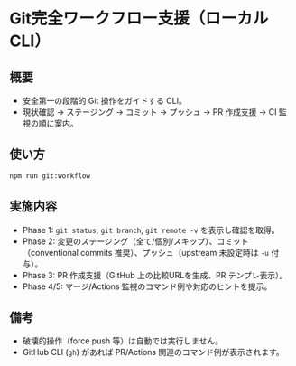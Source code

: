 # Git完全ワークフロー支援（ローカルCLI）

## 概要
- 安全第一の段階的 Git 操作をガイドする CLI。
- 現状確認 → ステージング → コミット → プッシュ → PR 作成支援 → CI 監視の順に案内。

## 使い方
```bash
npm run git:workflow
```

## 実施内容
- Phase 1: `git status`, `git branch`, `git remote -v` を表示し確認を取得。
- Phase 2: 変更のステージング（全て/個別/スキップ）、コミット（conventional commits 推奨）、プッシュ（upstream 未設定時は `-u` 付与）。
- Phase 3: PR 作成支援（GitHub 上の比較URLを生成、PR テンプレ表示）。
- Phase 4/5: マージ/Actions 監視のコマンド例や対応のヒントを提示。

## 備考
- 破壊的操作（force push 等）は自動では実行しません。
- GitHub CLI (`gh`) があれば PR/Actions 関連のコマンド例が表示されます。

